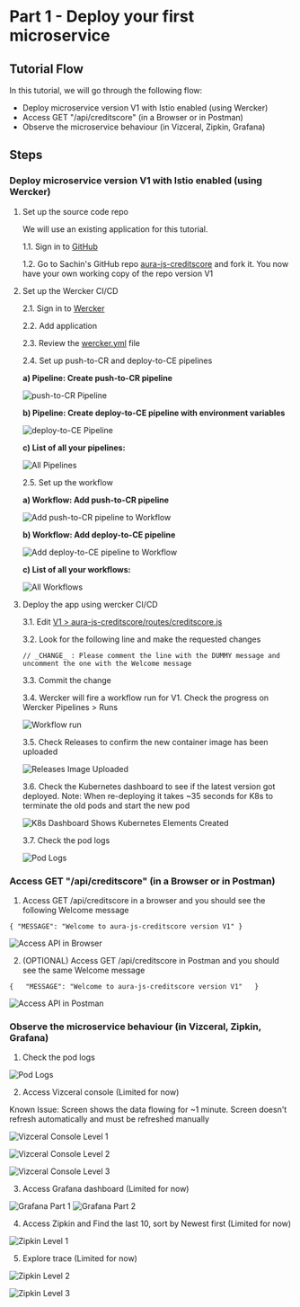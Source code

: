 # Part 1 - Deploy your first microservice

## Tutorial Flow

In this tutorial, we will go through the following flow:

* Deploy microservice version V1 with Istio enabled (using Wercker)
* Access GET "/api/creditscore" (in a Browser or in Postman)
* Observe the microservice behaviour (in Vizceral, Zipkin, Grafana)

## Steps

### Deploy microservice version V1 with Istio enabled (using Wercker)

1. Set up the source code repo
	
	We will use an existing application for this tutorial.

	1.1. Sign in to [GitHub](https://github.com)

	1.2. Go to Sachin's GitHub repo [aura-js-creditscore](https://github.com/sachin-pikle/aura-js-creditscore) and fork it. You now have your own working copy of the repo version V1

2. Set up the Wercker CI/CD

	2.1. Sign in to [Wercker](https://app.wercker.com)

	2.2. Add application

	2.3. Review the [wercker.yml](../wercker.yml) file

	2.4. Set up push-to-CR and deploy-to-CE pipelines
	
	**a) Pipeline: Create push-to-CR pipeline**
	
	![push-to-CR Pipeline](images/ms-w-pipeline-push-to-CR.png)
	
	**b) Pipeline: Create deploy-to-CE pipeline with environment variables**
	
	![deploy-to-CE Pipeline](images/ms-w-pipeline-deploy-to-CE.png)
	
	**c) List of all your pipelines:**
	
	![All Pipelines](images/ms-w-pipelines.png)

	2.5. Set up the workflow
	
	**a) Workflow: Add push-to-CR pipeline**
	
	![Add push-to-CR pipeline to Workflow](images/ms-w-workflow-add-push-to-CR.png)
	
	**b) Workflow: Add deploy-to-CE pipeline**
	
	![Add deploy-to-CE pipeline to Workflow](images/ms-w-workflow-add-deploy-to-CE.png)
	
	**c) List of all your workflows:**
	
	![All Workflows](images/ms-w-workflows.png)

3. Deploy the app using wercker CI/CD

	3.1. Edit [V1 > aura-js-creditscore/routes/creditscore.js](../routes/creditscore.js)

	3.2. Look for the following line and make the requested changes
	
	`// _CHANGE_ : Please comment the line with the DUMMY message and uncomment the one with the Welcome message`

	3.3. Commit the change

	3.4. Wercker will fire a workflow run for V1. Check the progress on Wercker Pipelines > Runs

	![Workflow run](images/ms-w-run-initial-msg-change.png)
	
	3.5. Check Releases to confirm the new container image has been uploaded

	![Releases Image Uploaded](images/ms-w-run-initial-cr-image-v1.png)
	
	3.6. Check the Kubernetes dashboard to see if the latest version got deployed. Note: When re-deploying it takes ~35 seconds for K8s to terminate the old pods and start the new pod

	![K8s Dashboard Shows Kubernetes Elements Created](images/ms-w-run-initial-k8s-dashboard.png)
	
	3.7. Check the pod logs

	![Pod Logs](images/ms-w-run-initial-pod-logs.png)
	

### Access GET "/api/creditscore" (in a Browser or in Postman)

1. Access GET /api/creditscore in a browser and you should see the following Welcome message

`{ "MESSAGE": "Welcome to aura-js-creditscore version V1" }`

![Access API in Browser](images/ms-api-access-browser-output-v1.png)

2. (OPTIONAL) Access GET /api/creditscore in Postman and you should see the same Welcome message

`{  
    "MESSAGE": "Welcome to aura-js-creditscore version V1"  
}`

![Access API in Postman](images/ms-api-access-postman-output-v1.png)


### Observe the microservice behaviour (in Vizceral, Zipkin, Grafana)

1. Check the pod logs

![Pod Logs](images/ms-pod-logs-v1.png)

2. Access Vizceral console (Limited for now)

Known Issue: Screen shows the data flowing for ~1 minute. Screen doesn't refresh automatically and must be refreshed manually

![Vizceral Console Level 1](images/ms-vizceral-level-1.png)

![Vizceral Console Level 2](images/ms-vizceral-level-2.png)

![Vizceral Console Level 3](images/ms-vizceral-level-3.png)

3. Access Grafana dashboard (Limited for now)

![Grafana Part 1](images/ms-grafana-part-1.png)
![Grafana Part 2](images/ms-grafana-part-2.png)

4. Access Zipkin and Find the last 10, sort by Newest first (Limited for now)

![Zipkin Level 1](images/ms-zipkin-level-1.png)

5. Explore trace (Limited for now)

![Zipkin Level 2](images/ms-zipkin-level-2.png)

![Zipkin Level 3](images/ms-zipkin-level-3.png)
